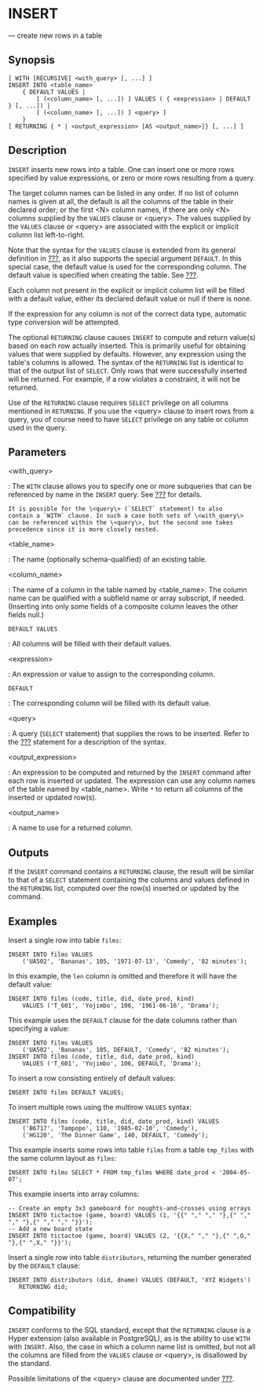 # INSERT

— create new rows in a table

## Synopsis

```sql_template
[ WITH [RECURSIVE] <with_query> [, ...] ]
INSERT INTO <table_name>
    { DEFAULT VALUES |
        [ (<column_name> [, ...]) ] VALUES ( { <expression> | DEFAULT } [, ...]) |
        [ (<column_name> [, ...]) ] <query> ]
    }
[ RETURNING { * | <output_expression> [AS <output_name>]} [, ...] ]
```

## Description

`INSERT` inserts new rows into a table. One can insert one or more rows
specified by value expressions, or zero or more rows resulting from a
query.

The target column names can be listed in any order. If no list of column
names is given at all, the default is all the columns of the table in
their declared order; or the first \<N\> column names, if there are only
\<N\> columns supplied by the `VALUES` clause or \<query\>. The values
supplied by the `VALUES` clause or \<query\> are associated with the
explicit or implicit column list left-to-right.

Note that the syntax for the `VALUES` clause is extended from its
general definition in [???](#sql-select), as it also supports the
special argument `DEFAULT`. In this special case, the default value is
used for the corresponding column. The default value is specified when
creating the table. See [???](#sql-createtable).

Each column not present in the explicit or implicit column list will be
filled with a default value, either its declared default value or null
if there is none.

If the expression for any column is not of the correct data type,
automatic type conversion will be attempted.

The optional `RETURNING` clause causes `INSERT` to compute and return
value(s) based on each row actually inserted. This is primarily useful
for obtaining values that were supplied by defaults. However, any
expression using the table\'s columns is allowed. The syntax of the
`RETURNING` list is identical to that of the output list of `SELECT`.
Only rows that were successfully inserted will be returned. For example,
if a row violates a constraint, it will not be returned.

Use of the `RETURNING` clause requires `SELECT` privilege on all columns
mentioned in `RETURNING`. If you use the \<query\> clause to insert rows
from a query, you of course need to have `SELECT` privilege on any table
or column used in the query.

## Parameters

\<with_query\>

:   The `WITH` clause allows you to specify one or more subqueries that
    can be referenced by name in the `INSERT` query. See
    [???](#sql-select) for details.

    It is possible for the \<query\> (`SELECT` statement) to also
    contain a `WITH` clause. In such a case both sets of \<with_query\>
    can be referenced within the \<query\>, but the second one takes
    precedence since it is more closely nested.

\<table_name\>

:   The name (optionally schema-qualified) of an existing table.

\<column_name\>

:   The name of a column in the table named by \<table_name\>. The
    column name can be qualified with a subfield name or array
    subscript, if needed. (Inserting into only some fields of a
    composite column leaves the other fields null.)

`DEFAULT VALUES`

:   All columns will be filled with their default values.

\<expression\>

:   An expression or value to assign to the corresponding column.

`DEFAULT`

:   The corresponding column will be filled with its default value.

\<query\>

:   A query (`SELECT` statement) that supplies the rows to be inserted.
    Refer to the [???](#sql-select) statement for a description of the
    syntax.

\<output_expression\>

:   An expression to be computed and returned by the `INSERT` command
    after each row is inserted or updated. The expression can use any
    column names of the table named by \<table_name\>. Write `*` to
    return all columns of the inserted or updated row(s).

\<output_name\>

:   A name to use for a returned column.

## Outputs

If the `INSERT` command contains a `RETURNING` clause, the result will
be similar to that of a `SELECT` statement containing the columns and
values defined in the `RETURNING` list, computed over the row(s)
inserted or updated by the command.

## Examples

Insert a single row into table `films`:

    INSERT INTO films VALUES
        ('UA502', 'Bananas', 105, '1971-07-13', 'Comedy', '82 minutes');

In this example, the `len` column is omitted and therefore it will have
the default value:

    INSERT INTO films (code, title, did, date_prod, kind)
        VALUES ('T_601', 'Yojimbo', 106, '1961-06-16', 'Drama');

This example uses the `DEFAULT` clause for the date columns rather than
specifying a value:

    INSERT INTO films VALUES
        ('UA502', 'Bananas', 105, DEFAULT, 'Comedy', '82 minutes');
    INSERT INTO films (code, title, did, date_prod, kind)
        VALUES ('T_601', 'Yojimbo', 106, DEFAULT, 'Drama');

To insert a row consisting entirely of default values:

    INSERT INTO films DEFAULT VALUES;

To insert multiple rows using the multirow `VALUES` syntax:

    INSERT INTO films (code, title, did, date_prod, kind) VALUES
        ('B6717', 'Tampopo', 110, '1985-02-10', 'Comedy'),
        ('HG120', 'The Dinner Game', 140, DEFAULT, 'Comedy');

This example inserts some rows into table `films` from a table
`tmp_films` with the same column layout as `films`:

    INSERT INTO films SELECT * FROM tmp_films WHERE date_prod < '2004-05-07';

This example inserts into array columns:

    -- Create an empty 3x3 gameboard for noughts-and-crosses using arrays
    INSERT INTO tictactoe (game, board) VALUES (1, '{{" "," "," "},{" "," "," "},{" "," "," "}}');
    -- Add a new board state
    INSERT INTO tictactoe (game, board) VALUES (2, '{{X," "," "},{" ",O," "},{" ",X," "}}');

Insert a single row into table `distributors`, returning the number
generated by the `DEFAULT` clause:

    INSERT INTO distributors (did, dname) VALUES (DEFAULT, 'XYZ Widgets')
       RETURNING did;

## Compatibility

`INSERT` conforms to the SQL standard, except that the `RETURNING`
clause is a Hyper extension (also available in PostgreSQL), as is the
ability to use `WITH` with `INSERT`. Also, the case in which a column
name list is omitted, but not all the columns are filled from the
`VALUES` clause or \<query\>, is disallowed by the standard.

Possible limitations of the \<query\> clause are documented under
[???](#sql-select).
